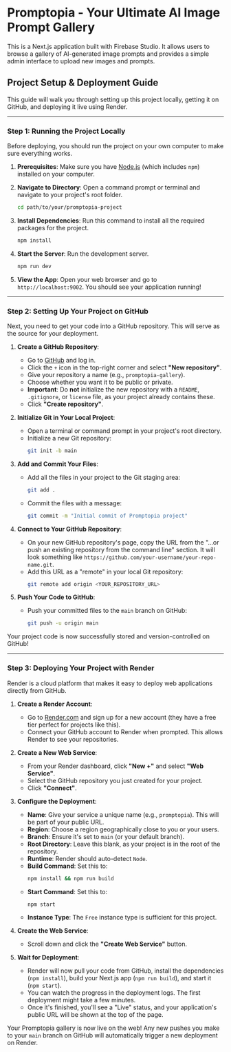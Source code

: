 # Promptopia - Your Ultimate AI Image Prompt Gallery

This is a Next.js application built with Firebase Studio. It allows users to browse a gallery of AI-generated image prompts and provides a simple admin interface to upload new images and prompts.

## Project Setup & Deployment Guide

This guide will walk you through setting up this project locally, getting it on GitHub, and deploying it live using Render.

---

### Step 1: Running the Project Locally

Before deploying, you should run the project on your own computer to make sure everything works.

1.  **Prerequisites**: Make sure you have [Node.js](https://nodejs.org/) (which includes `npm`) installed on your computer.

2.  **Navigate to Directory**: Open a command prompt or terminal and navigate to your project's root folder.
    ```bash
    cd path/to/your/promptopia-project
    ```

3.  **Install Dependencies**: Run this command to install all the required packages for the project.
    ```bash
    npm install
    ```

4.  **Start the Server**: Run the development server.
    ```bash
    npm run dev
    ```

5.  **View the App**: Open your web browser and go to `http://localhost:9002`. You should see your application running!

---

### Step 2: Setting Up Your Project on GitHub

Next, you need to get your code into a GitHub repository. This will serve as the source for your deployment.

1.  **Create a GitHub Repository**:
    *   Go to [GitHub](https://github.com) and log in.
    *   Click the `+` icon in the top-right corner and select **"New repository"**.
    *   Give your repository a name (e.g., `promptopia-gallery`).
    *   Choose whether you want it to be public or private.
    *   **Important**: Do **not** initialize the new repository with a `README`, `.gitignore`, or `license` file, as your project already contains these.
    *   Click **"Create repository"**.

2.  **Initialize Git in Your Local Project**:
    *   Open a terminal or command prompt in your project's root directory.
    *   Initialize a new Git repository:
        ```bash
        git init -b main
        ```

3.  **Add and Commit Your Files**:
    *   Add all the files in your project to the Git staging area:
        ```bash
        git add .
        ```
    *   Commit the files with a message:
        ```bash
        git commit -m "Initial commit of Promptopia project"
        ```

4.  **Connect to Your GitHub Repository**:
    *   On your new GitHub repository's page, copy the URL from the "…or push an existing repository from the command line" section. It will look something like `https://github.com/your-username/your-repo-name.git`.
    *   Add this URL as a "remote" in your local Git repository:
        ```bash
        git remote add origin <YOUR_REPOSITORY_URL>
        ```

5.  **Push Your Code to GitHub**:
    *   Push your committed files to the `main` branch on GitHub:
        ```bash
        git push -u origin main
        ```

Your project code is now successfully stored and version-controlled on GitHub!

---

### Step 3: Deploying Your Project with Render

Render is a cloud platform that makes it easy to deploy web applications directly from GitHub.

1.  **Create a Render Account**:
    *   Go to [Render.com](https://render.com/) and sign up for a new account (they have a free tier perfect for projects like this).
    *   Connect your GitHub account to Render when prompted. This allows Render to see your repositories.

2.  **Create a New Web Service**:
    *   From your Render dashboard, click **"New +"** and select **"Web Service"**.
    *   Select the GitHub repository you just created for your project.
    *   Click **"Connect"**.

3.  **Configure the Deployment**:
    *   **Name**: Give your service a unique name (e.g., `promptopia`). This will be part of your public URL.
    *   **Region**: Choose a region geographically close to you or your users.
    *   **Branch**: Ensure it's set to `main` (or your default branch).
    *   **Root Directory**: Leave this blank, as your project is in the root of the repository.
    *   **Runtime**: Render should auto-detect `Node`.
    *   **Build Command**: Set this to:
        ```bash
        npm install && npm run build
        ```
    *   **Start Command**: Set this to:
        ```bash
        npm start
        ```
    *   **Instance Type**: The `Free` instance type is sufficient for this project.

4.  **Create the Web Service**:
    *   Scroll down and click the **"Create Web Service"** button.

5.  **Wait for Deployment**:
    *   Render will now pull your code from GitHub, install the dependencies (`npm install`), build your Next.js app (`npm run build`), and start it (`npm start`).
    *   You can watch the progress in the deployment logs. The first deployment might take a few minutes.
    *   Once it's finished, you'll see a "Live" status, and your application's public URL will be shown at the top of the page.

Your Promptopia gallery is now live on the web! Any new pushes you make to your `main` branch on GitHub will automatically trigger a new deployment on Render.
